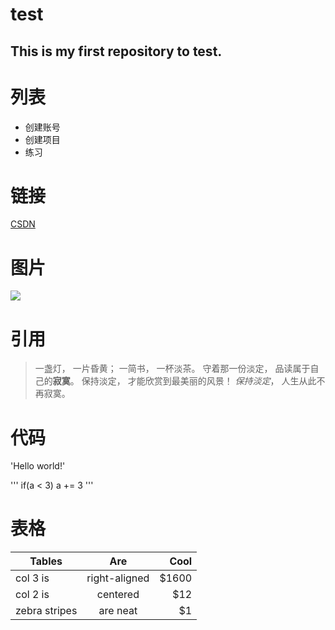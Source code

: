 # test
## This is my first repository to test. 

# 列表
- 创建账号 
- 创建项目
- 练习

# 链接
[CSDN](http://www.csdn.net/)

# 图片
![](http://img.ads.csdn.net/2017/201704141704275205.jpg)

# 引用
> 一盏灯， 一片昏黄； 一简书， 一杯淡茶。 守着那一份淡定， 品读属于自己的**寂寞**。 保持淡定， 才能欣赏到最美丽的风景！ *保持淡定*， 人生从此不再寂寞。

# 代码
'Hello world!'

'''
if(a < 3)
      a += 3
'''

# 表格

| Tables    | Are          | Cool  |
|-----------|:------------:| -----:|
|col 3 is   | right-aligned| $1600 |
|col 2 is   | centered     |   $12 |
|zebra stripes| are neat   |    $1 |

# 

